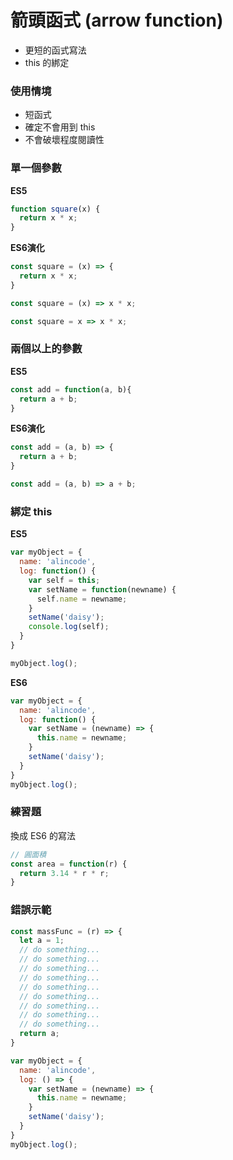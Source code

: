 # 箭頭函式 (arrow function)

* 更短的函式寫法
* this 的綁定

### 使用情境

* 短函式
* 確定不會用到 this
* 不會破壞程度閱讀性

### 單一個參數

**ES5**

```js
function square(x) {
  return x * x;
}
```

**ES6演化**

```js
const square = (x) => {
  return x * x;
}
```

```js
const square = (x) => x * x;
```

```js
const square = x => x * x;
```

### 兩個以上的參數

**ES5**

```js
const add = function(a, b){
  return a + b;
}
```

**ES6演化**

```js
const add = (a, b) => {
  return a + b;
}
```

```js
const add = (a, b) => a + b;
```

### 綁定 this

**ES5**

```js
var myObject = {
  name: 'alincode',
  log: function() {
    var self = this;
    var setName = function(newname) {
      self.name = newname;
    }
    setName('daisy');
    console.log(self);
  }
}

myObject.log();
```

**ES6**

```js
var myObject = {
  name: 'alincode',
  log: function() {
    var setName = (newname) => {
      this.name = newname;
    }
    setName('daisy');
  }
}
myObject.log();
```

### 練習題

換成 ES6 的寫法

```js
// 圓面積
const area = function(r) {
  return 3.14 * r * r;
}
```

### 錯誤示範

```js
const massFunc = (r) => {
  let a = 1;
  // do something...
  // do something...
  // do something...
  // do something...
  // do something...
  // do something...
  // do something...
  // do something...
  // do something...
  return a;
}
```

```js
var myObject = {
  name: 'alincode',
  log: () => {
    var setName = (newname) => {
      this.name = newname;
    }
    setName('daisy');
  }
}
myObject.log();
```